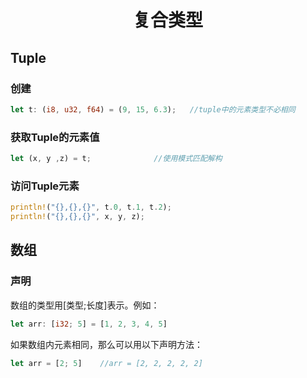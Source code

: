 # <center>复合类型</center>

## Tuple

### 创建
```rust
let t: (i8, u32, f64) = (9, 15, 6.3);   //tuple中的元素类型不必相同
```

### 获取Tuple的元素值
```rust
let (x, y ,z) = t;              //使用模式匹配解构
```

### 访问Tuple元素
```rust
println!("{},{},{}", t.0, t.1, t.2);
println!("{},{},{}", x, y, z);
```

## 数组

### 声明
数组的类型用[类型;长度]表示。例如：
```rust
let arr: [i32; 5] = [1, 2, 3, 4, 5]
```
如果数组内元素相同，那么可以用以下声明方法：
```rust
let arr = [2; 5]    //arr = [2, 2, 2, 2, 2]
```